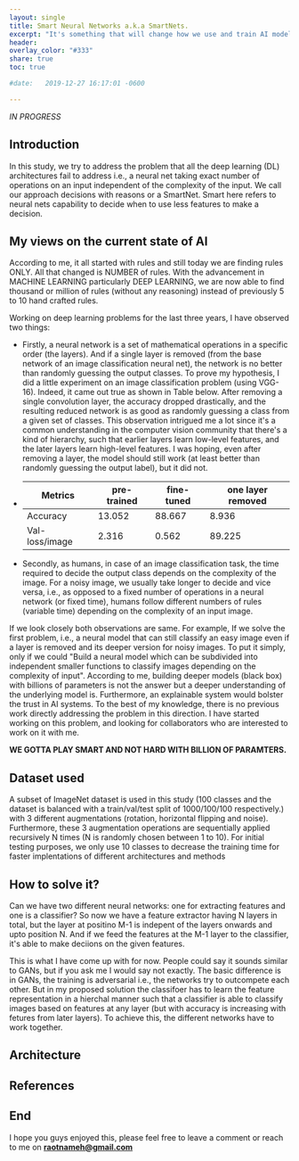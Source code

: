 ```yaml
---
layout: single
title: Smart Neural Networks a.k.a SmartNets.
excerpt: "It's something that will change how we use and train AI models."
header:
overlay_color: "#333"
share: true
toc: true

#date:   2019-12-27 16:17:01 -0600

---
```


*_IN PROGRESS_*
<script type="text/javascript" async
  src="https://cdnjs.cloudflare.com/ajax/libs/mathjax/2.7.1/MathJax.js?config=TeX-AMS-MML_HTMLorMML">
</script>

## Introduction
In this study, we try to address the problem that all the deep learning (DL) architectures fail to address i.e., a neural net taking exact number of operations on an input independent of the complexity of the input. We call our approach decisions with reasons or a SmartNet. Smart here refers to neural nets capability to decide when to use less features to make a decision.


## My views on the current state of AI
According to me, it all started with rules and still today we are finding rules ONLY. All that changed is NUMBER of rules. With the advancement in MACHINE LEARNING particularly DEEP LEARNING, we are now able to find thousand or million of rules (without any reasoning) instead of previously 5 to 10 hand crafted rules. 

Working on deep learning problems for the last three years, I have observed two things:

* Firstly, a neural network is a set of mathematical operations in a specific order (the layers). And if a single layer is removed (from the base network of an image classification neural net), the network is no better than randomly guessing the output classes. To prove my hypothesis, I did a little experiment on an image classification problem (using VGG-16). Indeed, it came out true as shown in Table below. After removing a single convolution layer, the accuracy dropped drastically, and the resulting reduced network is as good as randomly guessing a class from a given set of classes. This observation intrigued me a lot since it's a common understanding in the computer vision community that there's a kind of hierarchy, such that earlier layers learn low-level features, and the later layers learn high-level features. I was hoping, even after removing a layer, the model should still work (at least better than randomly guessing the output label), but it did not.

* | Metrics         | pre-trained     | fine-tuned | one layer removed |
  | --------------- | --------------- | ---------- | ----------------- |
  | Accuracy        | 13.052          | 88.667     | 8.936             |
  | Val-loss/image  | 2.316           | 0.562      | 89.225            |


* Secondly, as humans, in case of an image classification task, the time required to decide the output class depends on the complexity of the image. For a noisy image, we usually take longer to decide and vice versa, i.e., as opposed to a fixed number of operations in a neural network (or fixed time), humans follow different numbers of rules (variable time) depending on the complexity of an input image. 

If we look closely both observations are same. For example, If we solve the first problem, i.e., a neural model that can still classify an easy image even if a layer is removed and its deeper version for noisy images. To put it simply, only if we could "Build a neural model which can be subdivided into independent smaller functions to classify images depending on the complexity of input". According to me, building deeper models (black box) with billions of parameters is not the answer but a deeper understanding of the underlying model is. Furthermore, an explainable system would bolster the trust in AI systems. To the best of my knowledge, there is no previous work directly addressing the
problem in this direction. I have started working on this problem, and looking for collaborators who are interested to work on it with me.

**WE GOTTA PLAY SMART AND NOT HARD WITH BILLION OF PARAMTERS.**

## Dataset used
A subset of ImageNet dataset is used in this study (100 classes and the dataset is balanced with a train/val/test split of 1000/100/100 respectively.) with 3 different augmentations (rotation, horizontal flipping and noise). Furthermore, these 3 augmentation operations are sequentially applied recursively N times (N is randomly chosen between 1 to 10). For initial testing purposes, we only use 10 classes to decrease the training time for faster implentations of different architectures and methods

## How to solve it?
Can we have two different neural networks: one for extracting features and one is a classifier? So now we have a feature extractor having N layers in total, but the layer at positino M-1 is indepent of the layers onwards and upto position N. And if we feed the features at the M-1 layer to the classifier, it's able to make deciions on the given features. 

This is what I have come up with for now. People could say it sounds similar to GANs, but if you ask me I would say not exactly. The basic difference is in GANs, the training is adversarial i.e., the networks try to outcompete each other. But in my proposed solution the classifoer has to learn the feature representation in a hierchal manner such that a classifier is able to classify images based on features at any layer (but with accuracy is increasing with fetures from later layers). To achieve this, the different networks have to work together.

## Architecture

## References

## End
I hope you guys enjoyed this, please feel free to leave a comment or reach to me on **raotnameh@gmail.com**
